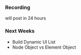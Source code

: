 ### Recording
will post in 24 hours

### Next Weeks
- Build Dynamic UI List
- Node Object vs Element Object